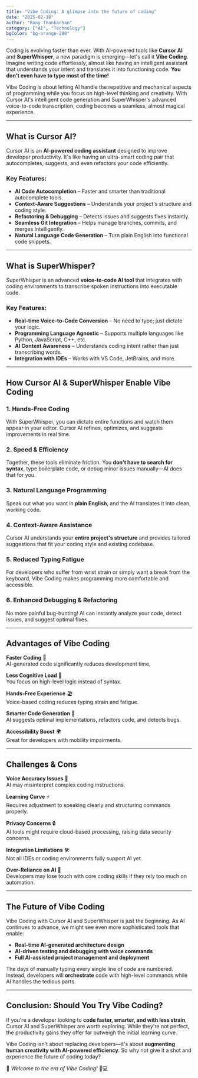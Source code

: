 ```yaml
---
title: "Vibe Coding: A glimpse into the future of coding"
date: "2025-02-18"
author: "Rony Thankachan"
category: ["AI", "Technology"]
bgColor: "bg-orange-200"
---
```


Coding is evolving faster than ever. With AI-powered tools like **Cursor AI** and **SuperWhisper**, a new paradigm is emerging—let's call it **Vibe Coding**. Imagine writing code effortlessly, almost like having an intelligent assistant that understands your intent and translates it into functioning code. **You don't even have to type most of the time!**

Vibe Coding is about letting AI handle the repetitive and mechanical aspects of programming while you focus on high-level thinking and creativity. With Cursor AI's intelligent code generation and SuperWhisper's advanced voice-to-code transcription, coding becomes a seamless, almost magical experience.

---

## What is Cursor AI?

Cursor AI is an **AI-powered coding assistant** designed to improve developer productivity. It's like having an ultra-smart coding pair that autocompletes, suggests, and even refactors your code efficiently.

### Key Features:

- **AI Code Autocompletion** – Faster and smarter than traditional autocomplete tools.
- **Context-Aware Suggestions** – Understands your project's structure and coding style.
- **Refactoring & Debugging** – Detects issues and suggests fixes instantly.
- **Seamless Git Integration** – Helps manage branches, commits, and merges intelligently.
- **Natural Language Code Generation** – Turn plain English into functional code snippets.

---

## What is SuperWhisper?

SuperWhisper is an advanced **voice-to-code AI tool** that integrates with coding environments to transcribe spoken instructions into executable code.

### Key Features:

- **Real-time Voice-to-Code Conversion** – No need to type; just dictate your logic.
- **Programming Language Agnostic** – Supports multiple languages like Python, JavaScript, C++, etc.
- **AI Context Awareness** – Understands coding intent rather than just transcribing words.
- **Integration with IDEs** – Works with VS Code, JetBrains, and more.

---

## How Cursor AI & SuperWhisper Enable Vibe Coding

### 1. **Hands-Free Coding**

With SuperWhisper, you can dictate entire functions and watch them appear in your editor. Cursor AI refines, optimizes, and suggests improvements in real time.

### 2. **Speed & Efficiency**

Together, these tools eliminate friction. You **don't have to search for syntax**, type boilerplate code, or debug minor issues manually—AI does that for you.

### 3. **Natural Language Programming**

Speak out what you want in **plain English**, and the AI translates it into clean, working code.

### 4. **Context-Aware Assistance**

Cursor AI understands your **entire project's structure** and provides tailored suggestions that fit your coding style and existing codebase.

### 5. **Reduced Typing Fatigue**

For developers who suffer from wrist strain or simply want a break from the keyboard, Vibe Coding makes programming more comfortable and accessible.

### 6. **Enhanced Debugging & Refactoring**

No more painful bug-hunting! AI can instantly analyze your code, detect issues, and suggest optimal fixes.

---

## Advantages of Vibe Coding

**Faster Coding** 🚀  
 AI-generated code significantly reduces development time.

**Less Cognitive Load** 🧠  
 You focus on high-level logic instead of syntax.

**Hands-Free Experience** 🏖  
 Voice-based coding reduces typing strain and fatigue.

**Smarter Code Generation** 🤖  
 AI suggests optimal implementations, refactors code, and detects bugs.

**Accessibility Boost** 🌍  
 Great for developers with mobility impairments.

---

## Challenges & Cons

**Voice Accuracy Issues** 🎤  
 AI may misinterpret complex coding instructions.

**Learning Curve** ⚡  
 Requires adjustment to speaking clearly and structuring commands properly.

**Privacy Concerns** 🔒  
 AI tools might require cloud-based processing, raising data security concerns.

**Integration Limitations** 🛠  
 Not all IDEs or coding environments fully support AI yet.

**Over-Reliance on AI** 🤔  
 Developers may lose touch with core coding skills if they rely too much on automation.

---

## The Future of Vibe Coding

Vibe Coding with Cursor AI and SuperWhisper is just the beginning. As AI continues to advance, we might see even more sophisticated tools that enable:

- **Real-time AI-generated architecture design**
- **AI-driven testing and debugging with voice commands**
- **Full AI-assisted project management and deployment**

The days of manually typing every single line of code are numbered. Instead, developers will **orchestrate** code with high-level commands while AI handles the tedious parts.

---

## Conclusion: Should You Try Vibe Coding?

If you're a developer looking to **code faster, smarter, and with less strain**, Cursor AI and SuperWhisper are worth exploring. While they're not perfect, the productivity gains they offer far outweigh the initial learning curve.

Vibe Coding isn't about replacing developers—it's about **augmenting human creativity with AI-powered efficiency**. So why not give it a shot and experience the future of coding today?

🚀 _Welcome to the era of Vibe Coding!_ 🎤💻

